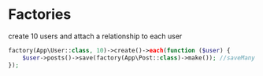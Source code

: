 # Factories

create 10 users and attach a relationship to each user

```php
factory(App\User::class, 10)->create()->each(function ($user) {
    $user->posts()->save(factory(App\Post::class)->make()); //saveMany also available
});
```
